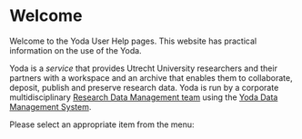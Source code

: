 # Welcome
Welcome to the Yoda User Help pages.
This website has practical information on the use of the Yoda.
 
Yoda is a *service* that provides Utrecht University researchers and their partners with a workspace and an archive that enables them 
to collaborate, deposit, publish and preserve research data.
Yoda is run by a corporate multidisciplinary 
[Research Data Management team](https://uu.nl/rdm)
using the [Yoda Data Management System](https://github.com/search?topic=yoda&org=UtrechtUniversity).

Please select an appropriate item from the menu:
